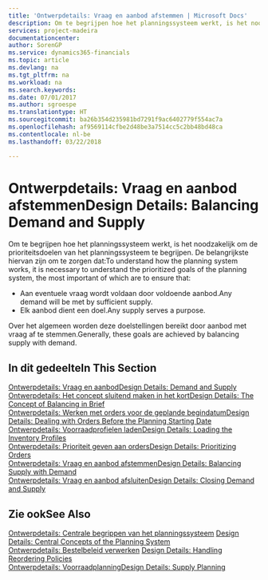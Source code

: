 ```yaml
---
title: 'Ontwerpdetails: Vraag en aanbod afstemmen | Microsoft Docs'
description: Om te begrijpen hoe het planningssysteem werkt, is het noodzakelijk om de prioriteitsdoelen van het planningssysteem te begrijpen. De belangrijkste hiervan zijn om te zorgen dat aan eventuele vraag wordt voldaan door voldoende aanbod en dat elk aanbod een doel dient.
services: project-madeira
documentationcenter: 
author: SorenGP
ms.service: dynamics365-financials
ms.topic: article
ms.devlang: na
ms.tgt_pltfrm: na
ms.workload: na
ms.search.keywords: 
ms.date: 07/01/2017
ms.author: sgroespe
ms.translationtype: HT
ms.sourcegitcommit: ba26b354d235981bd7291f9ac6402779f554ac7a
ms.openlocfilehash: af9569114cfbe2d48be3a7514cc5c2bb48bd48ca
ms.contentlocale: nl-be
ms.lasthandoff: 03/22/2018

---
```

# <a name="design-details-balancing-demand-and-supply"></a><span data-ttu-id="861f4-103">Ontwerpdetails: Vraag en aanbod afstemmen</span><span class="sxs-lookup"><span data-stu-id="861f4-103">Design Details: Balancing Demand and Supply</span></span>
<span data-ttu-id="861f4-104">Om te begrijpen hoe het planningssysteem werkt, is het noodzakelijk om de prioriteitsdoelen van het planningssysteem te begrijpen. De belangrijkste hiervan zijn om te zorgen dat:</span><span class="sxs-lookup"><span data-stu-id="861f4-104">To understand how the planning system works, it is necessary to understand the prioritized goals of the planning system, the most important of which are to ensure that:</span></span>  

- <span data-ttu-id="861f4-105">Aan eventuele vraag wordt voldaan door voldoende aanbod.</span><span class="sxs-lookup"><span data-stu-id="861f4-105">Any demand will be met by sufficient supply.</span></span>  
- <span data-ttu-id="861f4-106">Elk aanbod dient een doel.</span><span class="sxs-lookup"><span data-stu-id="861f4-106">Any supply serves a purpose.</span></span>  

 <span data-ttu-id="861f4-107">Over het algemeen worden deze doelstellingen bereikt door aanbod met vraag af te stemmen.</span><span class="sxs-lookup"><span data-stu-id="861f4-107">Generally, these goals are achieved by balancing supply with demand.</span></span>  

## <a name="in-this-section"></a><span data-ttu-id="861f4-108">In dit gedeelte</span><span class="sxs-lookup"><span data-stu-id="861f4-108">In This Section</span></span>  
[<span data-ttu-id="861f4-109">Ontwerpdetails: Vraag en aanbod</span><span class="sxs-lookup"><span data-stu-id="861f4-109">Design Details: Demand and Supply</span></span>](design-details-demand-and-supply.md)  
[<span data-ttu-id="861f4-110">Ontwerpdetails: Het concept sluitend maken in het kort</span><span class="sxs-lookup"><span data-stu-id="861f4-110">Design Details: The Concept of Balancing in Brief</span></span>](design-details-the-concept-of-balancing-in-brief.md)  
[<span data-ttu-id="861f4-111">Ontwerpdetails: Werken met orders voor de geplande begindatum</span><span class="sxs-lookup"><span data-stu-id="861f4-111">Design Details: Dealing with Orders Before the Planning Starting Date</span></span>](design-details-dealing-with-orders-before-the-planning-starting-date.md)  
[<span data-ttu-id="861f4-112">Ontwerpdetails: Voorraadprofielen laden</span><span class="sxs-lookup"><span data-stu-id="861f4-112">Design Details: Loading the Inventory Profiles</span></span>](design-details-loading-the-inventory-profiles.md)  
[<span data-ttu-id="861f4-113">Ontwerpdetails: Prioriteit geven aan orders</span><span class="sxs-lookup"><span data-stu-id="861f4-113">Design Details: Prioritizing Orders</span></span>](design-details-prioritizing-orders.md)  
[<span data-ttu-id="861f4-114">Ontwerpdetails: Vraag en aanbod afstemmen</span><span class="sxs-lookup"><span data-stu-id="861f4-114">Design Details: Balancing Supply with Demand</span></span>](design-details-balancing-supply-with-demand.md)  
[<span data-ttu-id="861f4-115">Ontwerpdetails: Vraag en aanbod afsluiten</span><span class="sxs-lookup"><span data-stu-id="861f4-115">Design Details: Closing Demand and Supply</span></span>](design-details-closing-demand-and-supply.md)  

## <a name="see-also"></a><span data-ttu-id="861f4-116">Zie ook</span><span class="sxs-lookup"><span data-stu-id="861f4-116">See Also</span></span>  
 <span data-ttu-id="861f4-117">[Ontwerpdetails: Centrale begrippen van het planningssysteem](design-details-central-concepts-of-the-planning-system.md) </span><span class="sxs-lookup"><span data-stu-id="861f4-117">[Design Details: Central Concepts of the Planning System](design-details-central-concepts-of-the-planning-system.md) </span></span>  
 <span data-ttu-id="861f4-118">[Ontwerpdetails: Bestelbeleid verwerken](design-details-handling-reordering-policies.md) </span><span class="sxs-lookup"><span data-stu-id="861f4-118">[Design Details: Handling Reordering Policies](design-details-handling-reordering-policies.md) </span></span>  
 [<span data-ttu-id="861f4-119">Ontwerpdetails: Voorraadplanning</span><span class="sxs-lookup"><span data-stu-id="861f4-119">Design Details: Supply Planning</span></span>](design-details-supply-planning.md)

